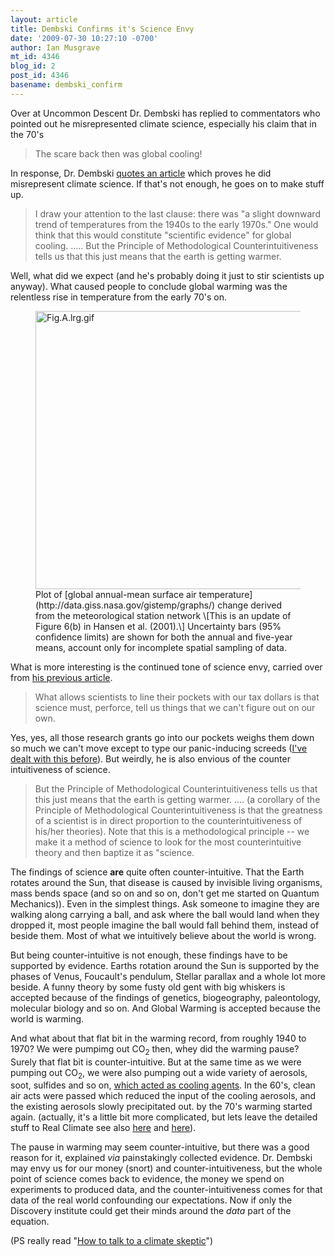 ```yaml
---
layout: article
title: Dembski Confirms it's Science Envy
date: '2009-07-30 10:27:10 -0700'
author: Ian Musgrave
mt_id: 4346
blog_id: 2
post_id: 4346
basename: dembski_confirm
---
```

Over at Uncommon Descent Dr. Dembski has replied to commentators who pointed out he misrepresented climate science, especially his claim that in the 70's

> The scare back then was global cooling!

In response, Dr. Dembski  [quotes an article](http://en.wikipedia.org/wiki/Global_cooling) which proves he did misrepresent climate science. If that's not enough, he goes on to make stuff up.

> I draw your attention to the last clause: there was "a slight downward trend of temperatures from the 1940s to the early 1970s." One would think that this would constitute "scientific evidence" for global cooling. ..... But the Principle of Methodological Counterintuitiveness tells us that this just means that the earth is getting warmer.

Well, what did we expect (and he's probably doing it just to stir scientists up anyway). What caused people to conclude global warming was the relentless rise in temperature from the early 70's on.


<figure>
<img src="http://pandasthumb.org/archives/2009/07/30/images/Fig.A.lrg.gif" alt="Fig.A.lrg.gif" width="655" height="445" />
<figcaption markdown="span">
Plot of [global annual-mean surface air temperature](http://data.giss.nasa.gov/gistemp/graphs/) change derived from the meteorological station network \[This is an update of Figure 6(b) in Hansen et al. (2001).\] Uncertainty bars (95% confidence limits) are shown for both the annual and five-year means, account only for incomplete spatial sampling of data.

</figcaption>
</figure>


What is more interesting is the continued tone of  science envy, carried over from [his previous article](http://pandasthumb.org/archives/2009/07/its-all-about-s.html). 

> What allows scientists to line their pockets with our tax dollars is that science must, perforce, tell us things that we can't figure out on our own.

Yes, yes, all those research grants go into our pockets weighs them down so much we can't move except to type our panic-inducing screeds ([I've dealt with this before](http://pandasthumb.org/archives/2009/07/its-all-about-s.html)). But weirdly, he is also envious of the counter intuitiveness of science. 

> But the Principle of Methodological Counterintuitiveness tells us that this just means that the earth is getting warmer. .... (a corollary of the Principle of Methodological Counterintuitiveness is that the greatness of a scientist is in direct proportion to the counterintuitiveness of his/her theories). Note that this is a methodological principle -- we make it a method of science to look for the most counterintuitive theory and then baptize it as "science.

The findings of science **are** quite often counter-intuitive. That the Earth rotates around the Sun, that disease is caused by invisible living organisms, mass bends space (and so on and so on, don't get me started on Quantum Mechanics)). Even in the simplest things. Ask someone to imagine they are walking along carrying a ball, and ask where the ball would land when they dropped it, most people imagine the ball would fall behind them, instead of beside them. Most of what we intuitively believe about the world is wrong.

But being counter-intuitive is not enough, these findings have to be supported by evidence. Earths rotation around the Sun is supported by the phases of Venus, Foucault's pendulum, Stellar parallax and a whole lot more beside. A funny theory by some fusty old gent with big whiskers is accepted because of the findings of genetics, biogeography, paleontology, molecular biology and so on. And Global Warming is accepted because the world is warming. 

And what about that flat bit in the warming record, from roughly 1940 to 1970? We were pumpimg out CO<sub>2</sub> then, whey did the warming pause? Surely that flat bit is counter-intuitive. But at the same time as we were pumping out CO<sub>2</sub>, we were also pumping out a wide variety of aerosols, soot, sulfides and so on, [which acted as cooling agents](http://www.realclimate.org/index.php/archives/category/climate-science/ipcc/). In the 60's, clean air acts were passed which reduced the input of the cooling aerosols, and the existing aerosols slowly precipitated out. by the 70's warming started again. (actually, it's a little bit more complicated, but lets leave the detailed stuff to Real Climate see also [here](http://www.realclimate.org/index.php/archives/2009/04/yet-more-aerosols-comment-on-shindell-and-faluvegi/) and [here](http://www.realclimate.org/index.php/archives/2009/04/aerosol-formation-and-climate-part-i/)).

The pause in warming may seem counter-intuitive, but there was a good reason for it, explained _via_ painstakingly collected evidence. Dr. Dembski may envy us for our money (snort) and counter-intuitiveness, but the whole point of science comes back to evidence, the money we spend on experiments to produced data, and the counter-intuitiveness comes for that data of the real world confounding our expectations. Now if only the Discovery institute could get their minds around the _data_ part of the equation.

(PS really read "[How to talk to a climate skeptic](http://scienceblogs.com/illconsidered/2008/07/how_to_talk_to_a_sceptic.php)")
